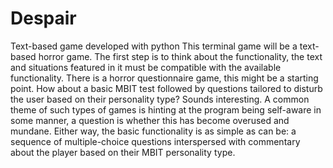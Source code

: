 # Despair
Text-based game developed with python
This terminal game will be a text-based horror game.
The first step is to think about the functionality, the text and situations
featured in it must be compatible with the available functionality.
There is a horror questionnaire game, this might be a starting point.
How about a basic MBIT test followed by questions tailored to disturb the
user based on their personality type? Sounds interesting.
A common theme of such types of games is hinting at the program being
self-aware in some manner, a question is whether this has become
overused and mundane.
Either way, the basic functionality is as simple as can be: a sequence
of multiple-choice questions interspersed with commentary about the
player based on their MBIT personality type.

